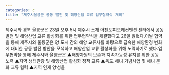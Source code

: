 ```yaml
---
categories: c
title: "제주시울릉군 공동 발전 및 해양산업 교류 업무협약식 개최"
---
```

제주시와 경북 울릉군은 23일 오후 5시 제주시 소재 아젠토피오레컨벤션 센터에서 공동 발전 및 해양산업 교류 활성화를 위한 업무협약식을 체결했다고 26일 밝혔다.이날 협약을 통해 제주시와 울릉군은 양 도시 간의 해양 교류사를 바탕으로 급속한 해양환경 변화에 대비한 공동 발전 방안을 모색하고 해양산업 교류 활성화를 위해 노력하기로 했다.업무협약을 통해 제주시와 울릉군은 ▲해양자원의 보존과 지속가능성 유지를 위한 공동 노력 ▲지역 생태관광 및 해양산업 활성화 정책 교류 ▲독도 해녀 기념사업 및 해녀 문화 교류 협력 ▲지역 인재 양성을